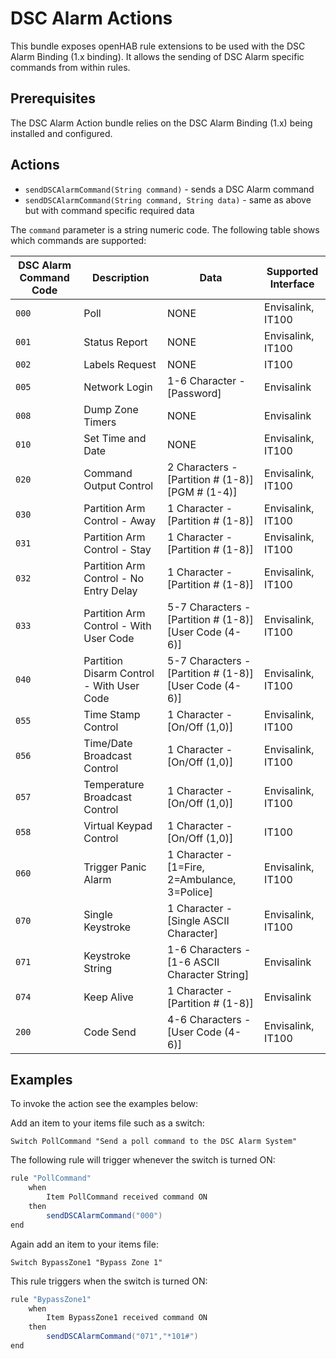 # DSC Alarm Actions

This bundle exposes openHAB rule extensions to be used with the DSC Alarm Binding (1.x binding).
It allows the sending of DSC Alarm specific commands from within rules.

## Prerequisites

The DSC Alarm Action bundle relies on the DSC Alarm Binding (1.x) being installed and configured.

## Actions

- `sendDSCAlarmCommand(String command)` - sends a DSC Alarm command
- `sendDSCAlarmCommand(String command, String data)` - same as above but with command specific required data

The `command` parameter is a string numeric code.
The following table shows which commands are supported:

| DSC Alarm Command Code | Description                               | Data                                                  | Supported Interface |
|------------------------|-------------------------------------------|-------------------------------------------------------|---------------------|
| `000`                  | Poll                                      | NONE                                                  | Envisalink, IT100   |
| `001`                  | Status Report                             | NONE                                                  | Envisalink, IT100   |
| `002`                  | Labels Request                            | NONE                                                  | IT100               |
| `005`                  | Network Login                             | 1-6 Character - [Password]                            | Envisalink          |
| `008`                  | Dump Zone Timers                          | NONE                                                  | Envisalink          |
| `010`                  | Set Time and Date                         | NONE                                                  | Envisalink, IT100   |
| `020`                  | Command Output Control                    | 2 Characters - [Partition # (1-8)][PGM # (1-4)]       | Envisalink, IT100   |
| `030`                  | Partition Arm Control - Away              | 1 Character - [Partition # (1-8)]                     | Envisalink, IT100   |
| `031`                  | Partition Arm Control - Stay              | 1 Character - [Partition # (1-8)]                     | Envisalink, IT100   |
| `032`                  | Partition Arm Control - No Entry Delay    | 1 Character - [Partition # (1-8)]                     | Envisalink, IT100   |
| `033`                  | Partition Arm Control - With User Code    | 5-7 Characters - [Partition # (1-8)][User Code (4-6)] | Envisalink, IT100   |
| `040`                  | Partition Disarm Control - With User Code | 5-7 Characters - [Partition # (1-8)][User Code (4-6)] | Envisalink, IT100   |
| `055`                  | Time Stamp Control                        | 1 Character - [On/Off (1,0)]                          | Envisalink, IT100   |
| `056`                  | Time/Date Broadcast Control               | 1 Character - [On/Off (1,0)]                          | Envisalink, IT100   |
| `057`                  | Temperature Broadcast Control             | 1 Character - [On/Off (1,0)]                          | Envisalink, IT100   |
| `058`                  | Virtual Keypad Control                    | 1 Character - [On/Off (1,0)]                          | IT100               |
| `060`                  | Trigger Panic Alarm                       | 1 Character - [1=Fire, 2=Ambulance, 3=Police]         | Envisalink, IT100   |
| `070`                  | Single Keystroke                          | 1 Character - [Single ASCII Character]                | Envisalink, IT100   |
| `071`                  | Keystroke String                          | 1-6 Characters - [1-6 ASCII Character String]         | Envisalink          |
| `074`                  | Keep Alive                                | 1 Character - [Partition # (1-8)]                     | Envisalink          |
| `200`                  | Code Send                                 | 4-6 Characters - [User Code (4-6)]                    | Envisalink, IT100   |

## Examples

To invoke the action see the examples below:

Add an item to your items file such as a switch:

`Switch PollCommand "Send a poll command to the DSC Alarm System"`

The following rule will trigger whenever the switch is turned ON:

```java
rule "PollCommand"
    when
        Item PollCommand received command ON
    then
        sendDSCAlarmCommand("000")
end
```

Again add an item to your items file:

`Switch BypassZone1 "Bypass Zone 1"`

This rule triggers when the switch is turned ON:

```java
rule "BypassZone1"
    when
        Item BypassZone1 received command ON
    then
        sendDSCAlarmCommand("071","*101#")
end
```
